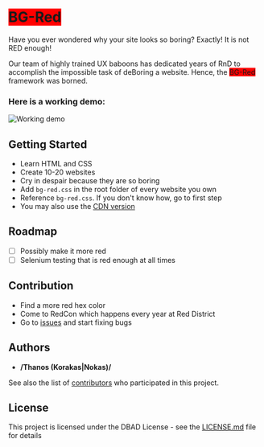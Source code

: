 # <span style="background-color:red">BG-Red</span>

Have you ever wondered why your site looks so boring? Exactly! It is not RED enough!

Our team of highly trained UX baboons has dedicated years of RnD to accomplish the impossible task
of deBoring a website. Hence, the <span style="background-color:red">BG-Red</span> framework was borned.

### Here is a working demo:
![Working demo](example.jpg)

## Getting Started

* Learn HTML and CSS
* Create 10-20 websites
* Cry in despair because they are so boring
* Add `bg-red.css` in the root folder of every website you own
* Reference `bg-red.css`. If you don't know how, go to first step
* You may also use the [CDN version](https://cdn.rawgit.com/tkorakas/bg-red/master/bg-red.css)

## Roadmap

- [ ] Possibly make it more red
- [ ] Selenium testing that is red enough at all times

## Contribution

- Find a more red hex color
- Come to RedCon which happens every year at Red District
- Go to [issues](https://github.com/tkorakas/bg-red/issues) and start fixing bugs

## Authors

* **/Thanos (Korakas|Nokas)/**

See also the list of [contributors](https://github.com/tkorakas/bg-red/contributors) who participated in this project.

## License

This project is licensed under the DBAD License - see the [LICENSE.md](LICENSE) file for details
